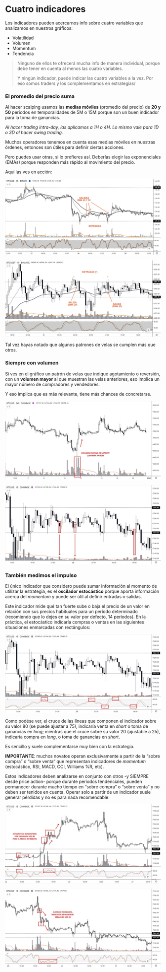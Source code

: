 # Cuatro indicadores

Los indicadores pueden acercarnos info sobre cuatro variables que analizamos en nuestros gráficos:

* Volatilidad
* Volumen
* Momentum
* Tendencia

> Ninguno de ellos te ofrecerá mucha info de manera individual, porque debe tener en cuenta al menos las cuatro variables.
>
> Y ningún indicador, puede indicar las cuatro variables a la vez. Por eso somos traders y los complementamos en estrategias/

### El promedio del precio suma

Al hacer scalping usamos las **medias móviles** (promedio del precio) de **20 y 50** períodos en temporalidades de 5M o 15M porque son un buen indicador para la toma de ganancias.

_Al hacer trading intra-day, las aplicamos a 1H o 4H. Lo mismo vale para 1D o 3D al hacer swing trading._

Muchos operadores tenemos en cuenta esas medias móviles en nuestras órdenes, entonces son útiles para definir ciertas acciones.

Pero puedes usar otras, si lo prefieres así. Deberías elegir las exponenciales (EMAs) porque responden más rápido al movimiento del precio.

Aquí las ves en acción:

![Entradas (y salidas) a long (ETHUSD a 15M en Bitmex)](../../.gitbook/assets/00023.jpeg)

![Entradas (y salidas) a short (BTCUSD a 15M Binance).](../../.gitbook/assets/00006.jpeg)

Tal vez hayas notado que algunos patrones de velas se cumplen más que otros.&#x20;

### Siempre con volumen

Si ves en el gráfico un patrón de velas que indique agotamiento o reversión, con un **volumen mayor** al que muestran las velas anteriores, eso implica un mayor número de compradores y vendedores.

Y eso implica que es más relevante, tiene más chances de concretarse.

![Volumen confirma swing al alza (BTCUSD a 4H en Coinbase).](../../.gitbook/assets/00004.jpeg)

![Volumen confirma entradas para scalping en período lateral (BTCUSD a 15M en Coinbase).](../../.gitbook/assets/00019.jpeg)

### También medimos el impulso

El único indicador que considero puede sumar información al momento de utilizar la estrategia, es el **oscilador estocástico** porque aporta información acerca del _momentum_ y puede ser útil al definir entradas o salidas.

Este indicador mide qué tan fuerte sube o baja el precio de un valor en relación con sus precios habituales para un período determinado (recomiendo que lo dejes en su valor por defecto, 14 períodos). En la práctica, el estocástico indicaría compras o ventas en las siguientes situaciones enmarcadas con rectángulos:

![Oscilador estocástico indicando posibles entradas en mercado lateral (BTCUSD a 15M en Coinbase).](../../.gitbook/assets/00054.jpeg)

Como podése ver, el cruce de las líneas que componen el indicador sobre su valor 80 (se puede ajustar a 75), indicaría venta en _short_ o toma de ganancias en _long_; mientras que el cruce sobre su valor 20 (ajustable a 25), indicaría compra en _long_, o toma de ganancias en _short_.

Es sencillo y suele complementarse muy bien con la estrategia.

&#x20;

**IMPORTANTE**: muchos novatos operan exclusivamente a partir de la “sobre compra” o “sobre venta” que representan indicadores de _momentum_ (estocástico, RSI, MACD, CCI, Williams %R, etc).

Estos indicadores deben analizarse en conjunto con otros -y SIEMPRE desde price action- porque durante períodos tendenciales, pueden permanecer durante mucho tiempo en “sobre compra” o “sobre venta” y no deben ser tenidos en cuenta. Operar solo a partir de un indicador suele generar pérdidas y no es para nada recomendable:

![Situación alcista (BTCUSD a 15M en Coinbase).](../../.gitbook/assets/00018.jpeg)

![Situación bajista (BTCUSD a 15M en Coinbase).](../../.gitbook/assets/00037.jpeg)
